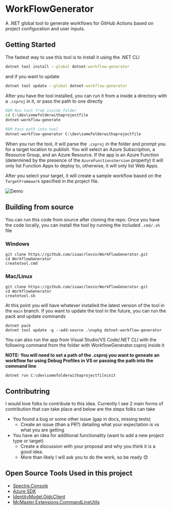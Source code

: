# WorkFlowGenerator

A .NET global tool to generate workflows for GitHub Actions based on project configuration and user inputs.

## Getting Started

The fastest way to use this tool is to install it using the .NET CLI

```cmd
dotnet tool install --global dotnet-workflow-generator
```

and if you want to update

```cmd
dotnet tool update --global dotnet-workflow-generator
```

After you have the tool installed, you can run it from a inside a directory with a `.csproj` in it, or pass the path to one directly

```cmd
REM Run tool from inside folder
cd C:\dev\somefolderwithaprojectfile
dotnet-workflow-generate

REM Pass path into tool
dotnet-workflow-generator C:\dev\somefolderwithaprojectfile
```

When you run the tool, it will parse the `.csproj` in the folder and prompt you for a target location to publish. You will select an Azure Subscription, a Resource Group, and an Azure Resource. If the app is an Azure Function (determined by the presence of the `AzureFunctionsVersion` property) it will only list Function Apps to deploy to, otherwise, it will only list Web Apps.

After you select your target, it will create a sample workflow based on the `TargetFramework` specified in the project file.

![Demo](static/demo.gif)

## Building from source

You can run this code from source after cloning the repo. Once you have the code locally, you can install the tool by running the included `.cmd/.sh` file

### Windows
```
git clone https://github.com/isaacrlevin/WorkFlowGenerator.git
cd WorkflowGenerator
createtool.cmd
```

### Mac/Linux
```
git clone https://github.com/isaacrlevin/WorkFlowGenerator.git
cd WorkflowGenerator
createtool.sh
```

At this point you will have whatever installed the latest version of the tool in the `main` branch. If you want to update the tool in the future, you can run the pack and update commands

```
dotnet pack
dotnet tool update -g --add-source .\nupkg dotnet-workflow-generator
```

You can also run the app from Visual Studio/VS Code/.NET CLI with the following command from the folder with WorkflowGenerator.csproj inside it

**NOTE: You will need to set a path of the .csproj you want to geneate an workflow for using Debug Profiles in VS or passing the path into the command line**

```
dotnet run C:\dev\somefolderwithaprojectfileinit
```
## Contributring

I would love folks to contribute to this idea. Currently I see 2 main forms of contribution that can take place and below are the steps folks can take

* You found a bug or some other issue (gap in docs, missing tests)
  *  Create an issue (than a PR?) detailing what your expectation is vs what you are getting
* You have an idea for additional functionality (want to add a new project type or target)
  * Create a discussion with your proposal and why you think it is a good idea.
  * More than likely I will ask you to do the work, so be ready 😊


## Open Source Tools Used in this project

* [Spectre.Console](https://github.com/spectreconsole/spectre.console)
* [Azure SDK](https://github.com/Azure/azure-sdk)
* [IdentityModel.OidcClient](https://github.com/IdentityModel/IdentityModel.OidcClient)
* [McMaster.Extensions.CommandLineUtils](https://github.com/natemcmaster/CommandLineUtils)
